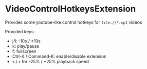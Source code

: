 # VideoControlHotkeysExtension

Provides some youtube-like control hotkeys for `file://*.mp4` videos

Provided keys:

- j/l: -10s / +10s
- k: play/pause
- f: fullscreen
- Ctrl-K / Command-K: enable/disable extension
- `<` / `>` for -25% / +25% playback speed
